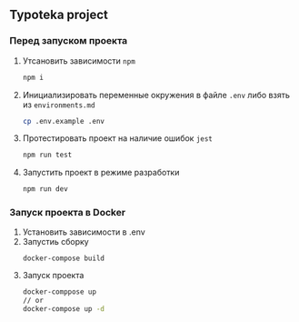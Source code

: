 ## Typoteka project

### Перед запуском проекта

1. Утсановить зависимости `npm`
   ```bash
   npm i
   ```
2. Инициализировать переменные окружения в файле `.env` либо 
   взять из `environments.md`
   ```bash
   cp .env.example .env
   ```
3. Протестировать проект на наличие ошибок `jest`
   ```bash
   npm run test
   ```
4. Запустить проект в режиме разработки
   ```bash
   npm run dev
   ```

### Запуск проекта в Docker

1. Установить зависимости в .env
2. Запустиь сборку 
   ```bahs
   docker-compose build
   ```
3. Запуск проекта 
   ```bash
   docker-comppose up
   // or
   docker-compose up -d
   ```
